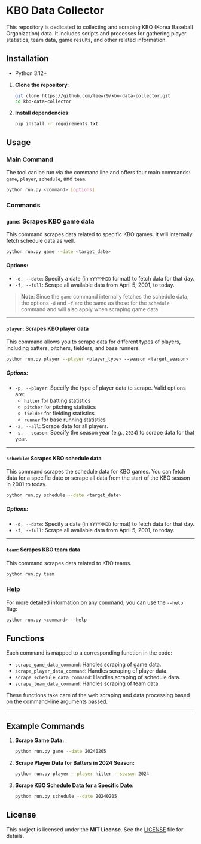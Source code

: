 # KBO Data Collector
This repository is dedicated to collecting and scraping KBO (Korea Baseball Organization) data. It includes scripts and processes for gathering player statistics, team data, game results, and other related information.

## Installation
- Python 3.12+

1. **Clone the repository**:
    ```bash
    git clone https://github.com/leewr9/kbo-data-collector.git
    cd kbo-data-collector
    ```

2. **Install dependencies**:
    ```bash
    pip install -r requirements.txt
    ```
    
## Usage

### Main Command

The tool can be run via the command line and offers four main commands: `game`, `player`, `schedule`, and `team`.
```bash
python run.py <command> [options]
```

### Commands

### `game`: Scrapes KBO game data

This command scrapes data related to specific KBO games. It will internally fetch schedule data as well.

```bash
python run.py game --date <target_date>
```

#### Options:
- `-d, --date`: Specify a date (in `YYYYMMDD` format) to fetch data for that day.
- `-f, --full`: Scrape all available data from April 5, 2001, to today.

> **Note**: Since the `game` command internally fetches the schedule data, the options `-d` and `-f` are the same as those for the `schedule` command and will also apply when scraping game data.

---

#### `player`: Scrapes KBO player data

This command allows you to scrape data for different types of players, including batters, pitchers, fielders, and base runners.
```bash
python run.py player --player <player_type> --season <target_season>
```

##### Options:
- `-p, --player`: Specify the type of player data to scrape. Valid options are:
  - `hitter` for batting statistics
  - `pitcher` for pitching statistics
  - `fielder` for fielding statistics
  - `runner` for base running statistics
- `-a, --all`: Scrape data for all players.
- `-s, --season`: Specify the season year (e.g., `2024`) to scrape data for that year.

---

#### `schedule`: Scrapes KBO schedule data

This command scrapes the schedule data for KBO games. You can fetch data for a specific date or scrape all data from the start of the KBO season in 2001 to today.
```bash
python run.py schedule --date <target_date>
```

##### Options:
- `-d, --date`: Specify a date (in `YYYYMMDD` format) to fetch data for that day.
- `-f, --full`: Scrape all available data from April 5, 2001, to today.

---

#### `team`: Scrapes KBO team data

This command scrapes data related to KBO teams.
```bash
python run.py team
```

### Help

For more detailed information on any command, you can use the `--help` flag:

```bash
python run.py <command> --help
```

## Functions

Each command is mapped to a corresponding function in the code:

- `scrape_game_data_command`: Handles scraping of game data.
- `scrape_player_data_command`: Handles scraping of player data.
- `scrape_schedule_data_command`: Handles scraping of schedule data.
- `scrape_team_data_command`: Handles scraping of team data.

These functions take care of the web scraping and data processing based on the command-line arguments passed.

---

## Example Commands

1. **Scrape Game Data:**
    ```bash
    python run.py game --date 20240205
    ```

2. **Scrape Player Data for Batters in 2024 Season:**
    ```bash
    python run.py player --player hitter --season 2024
    ```

3. **Scrape KBO Schedule Data for a Specific Date:**
    ```bash
    python run.py schedule --date 20240205
    ```

## License  
This project is licensed under the **MIT License**. See the [LICENSE](LICENSE) file for details.  
